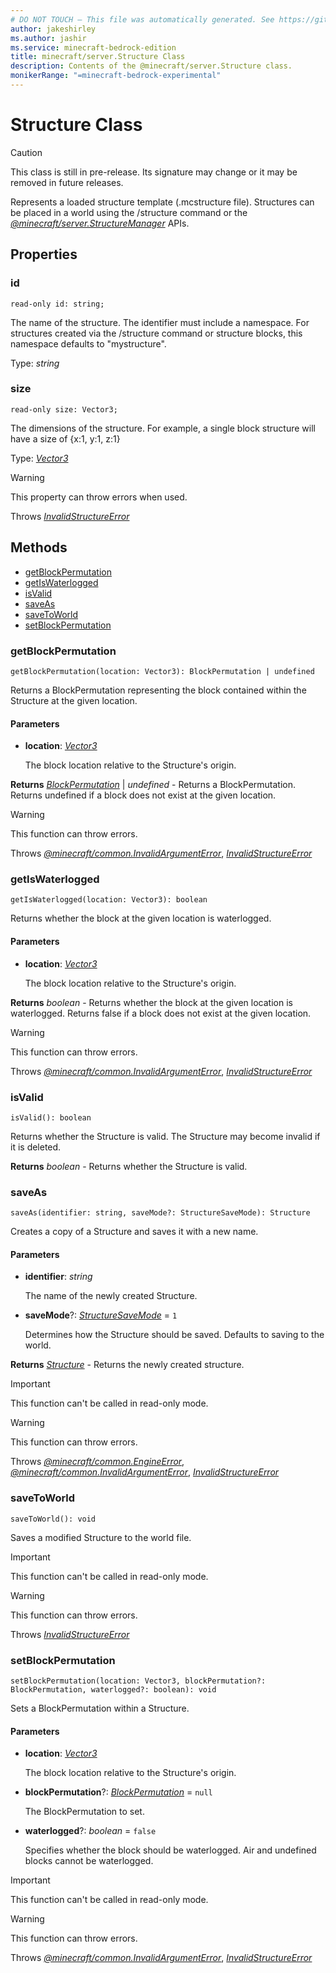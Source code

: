 ```yaml
---
# DO NOT TOUCH — This file was automatically generated. See https://github.com/mojang/minecraftapidocsgenerator to modify descriptions, examples, etc.
author: jakeshirley
ms.author: jashir
ms.service: minecraft-bedrock-edition
title: minecraft/server.Structure Class
description: Contents of the @minecraft/server.Structure class.
monikerRange: "=minecraft-bedrock-experimental"
---
```

# Structure Class

> [!CAUTION]
> This class is still in pre-release.  Its signature may change or it may be removed in future releases.

Represents a loaded structure template (.mcstructure file). Structures can be placed in a world using the /structure command or the [*@minecraft/server.StructureManager*](../../minecraft/server/StructureManager.md) APIs.

## Properties

### **id**
`read-only id: string;`

The name of the structure. The identifier must include a namespace. For structures created via the /structure command or structure blocks, this namespace defaults to "mystructure".

Type: *string*

### **size**
`read-only size: Vector3;`

The dimensions of the structure. For example, a single block structure will have a size of {x:1, y:1, z:1}

Type: [*Vector3*](Vector3.md)

> [!WARNING]
> This property can throw errors when used.
>
> Throws [*InvalidStructureError*](InvalidStructureError.md)

## Methods
- [getBlockPermutation](#getblockpermutation)
- [getIsWaterlogged](#getiswaterlogged)
- [isValid](#isvalid)
- [saveAs](#saveas)
- [saveToWorld](#savetoworld)
- [setBlockPermutation](#setblockpermutation)

### **getBlockPermutation**
`
getBlockPermutation(location: Vector3): BlockPermutation | undefined
`

Returns a BlockPermutation representing the block contained within the Structure at the given location.

#### **Parameters**
- **location**: [*Vector3*](Vector3.md)
  
  The block location relative to the Structure's origin.

**Returns** [*BlockPermutation*](BlockPermutation.md) | *undefined* - Returns a BlockPermutation. Returns undefined if a block does not exist at the given location.

> [!WARNING]
> This function can throw errors.
>
> Throws [*@minecraft/common.InvalidArgumentError*](../../minecraft/common/InvalidArgumentError.md), [*InvalidStructureError*](InvalidStructureError.md)

### **getIsWaterlogged**
`
getIsWaterlogged(location: Vector3): boolean
`

Returns whether the block at the given location is waterlogged.

#### **Parameters**
- **location**: [*Vector3*](Vector3.md)
  
  The block location relative to the Structure's origin.

**Returns** *boolean* - Returns whether the block at the given location is waterlogged. Returns false if a block does not exist at the given location.

> [!WARNING]
> This function can throw errors.
>
> Throws [*@minecraft/common.InvalidArgumentError*](../../minecraft/common/InvalidArgumentError.md), [*InvalidStructureError*](InvalidStructureError.md)

### **isValid**
`
isValid(): boolean
`

Returns whether the Structure is valid. The Structure may become invalid if it is deleted.

**Returns** *boolean* - Returns whether the Structure is valid.

### **saveAs**
`
saveAs(identifier: string, saveMode?: StructureSaveMode): Structure
`

Creates a copy of a Structure and saves it with a new name.

#### **Parameters**
- **identifier**: *string*
  
  The name of the newly created Structure.
- **saveMode**?: [*StructureSaveMode*](StructureSaveMode.md) = `1`
  
  Determines how the Structure should be saved. Defaults to saving to the world.

**Returns** [*Structure*](Structure.md) - Returns the newly created structure.

> [!IMPORTANT]
> This function can't be called in read-only mode.

> [!WARNING]
> This function can throw errors.
>
> Throws [*@minecraft/common.EngineError*](../../minecraft/common/EngineError.md), [*@minecraft/common.InvalidArgumentError*](../../minecraft/common/InvalidArgumentError.md), [*InvalidStructureError*](InvalidStructureError.md)

### **saveToWorld**
`
saveToWorld(): void
`

Saves a modified Structure to the world file.

> [!IMPORTANT]
> This function can't be called in read-only mode.

> [!WARNING]
> This function can throw errors.
>
> Throws [*InvalidStructureError*](InvalidStructureError.md)

### **setBlockPermutation**
`
setBlockPermutation(location: Vector3, blockPermutation?: BlockPermutation, waterlogged?: boolean): void
`

Sets a BlockPermutation within a Structure.

#### **Parameters**
- **location**: [*Vector3*](Vector3.md)
  
  The block location relative to the Structure's origin.
- **blockPermutation**?: [*BlockPermutation*](BlockPermutation.md) = `null`
  
  The BlockPermutation to set.
- **waterlogged**?: *boolean* = `false`
  
  Specifies whether the block should be waterlogged. Air and undefined blocks cannot be waterlogged.

> [!IMPORTANT]
> This function can't be called in read-only mode.

> [!WARNING]
> This function can throw errors.
>
> Throws [*@minecraft/common.InvalidArgumentError*](../../minecraft/common/InvalidArgumentError.md), [*InvalidStructureError*](InvalidStructureError.md)

